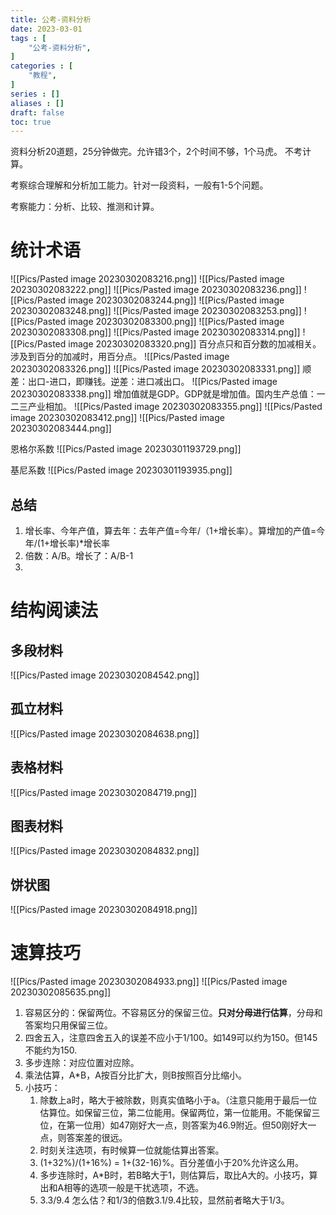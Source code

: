 ```yaml
---
title: 公考-资料分析
date: 2023-03-01
tags : [
	"公考-资料分析",
]
categories : [
	"教程",
]
series : []
aliases : []
draft: false
toc: true
---
```


资料分析20道题，25分钟做完。允许错3个，2个时间不够，1个马虎。
不考计算。

考察综合理解和分析加工能力。针对一段资料，一般有1-5个问题。

考察能力：分析、比较、推测和计算。

# 统计术语
![[Pics/Pasted image 20230302083216.png]]
![[Pics/Pasted image 20230302083222.png]]
![[Pics/Pasted image 20230302083236.png]]
![[Pics/Pasted image 20230302083244.png]]
![[Pics/Pasted image 20230302083248.png]]
![[Pics/Pasted image 20230302083253.png]]
![[Pics/Pasted image 20230302083300.png]]
![[Pics/Pasted image 20230302083308.png]]
![[Pics/Pasted image 20230302083314.png]]
![[Pics/Pasted image 20230302083320.png]]
百分点只和百分数的加减相关。涉及到百分的加减时，用百分点。
![[Pics/Pasted image 20230302083326.png]]
![[Pics/Pasted image 20230302083331.png]]
顺差：出口-进口，即赚钱。逆差：进口减出口。
![[Pics/Pasted image 20230302083338.png]]
增加值就是GDP。GDP就是增加值。国内生产总值：一二三产业相加。
![[Pics/Pasted image 20230302083355.png]]
![[Pics/Pasted image 20230302083412.png]]
![[Pics/Pasted image 20230302083444.png]]


恩格尔系数
![[Pics/Pasted image 20230301193729.png]]

基尼系数
![[Pics/Pasted image 20230301193935.png]]

## 总结
1. 增长率、今年产值，算去年：去年产值=今年/（1+增长率）。算增加的产值=今年/(1+增长率)\*增长率
2. 倍数：A/B。增长了：A/B-1
3. 


# 结构阅读法

## 多段材料
![[Pics/Pasted image 20230302084542.png]]

## 孤立材料
![[Pics/Pasted image 20230302084638.png]]

## 表格材料
![[Pics/Pasted image 20230302084719.png]]

## 图表材料
![[Pics/Pasted image 20230302084832.png]]
## 饼状图

![[Pics/Pasted image 20230302084918.png]]


# 速算技巧

![[Pics/Pasted image 20230302084933.png]]
![[Pics/Pasted image 20230302085635.png]]
1. 容易区分的：保留两位。不容易区分的保留三位。**只对分母进行估算**，分母和答案均只用保留三位。
2. 四舍五入，注意四舍五入的误差不应小于1/100。如149可以约为150。但145不能约为150.
3. 多步连除：对应位置对应除。
4. 乘法估算，A\*B，A按百分比扩大，则B按照百分比缩小。
5. 小技巧：
	1. 除数上a时，略大于被除数，则真实值略小于a。（注意只能用于最后一位估算位。如保留三位，第二位能用。保留两位，第一位能用。不能保留三位，在第一位用）如47刚好大一点，则答案为46.9附近。但50刚好大一点，则答案差的很远。
	2. 时刻关注选项，有时候算一位就能估算出答案。
	3. (1+32%)/(1+16%) = 1+(32-16)%。百分差值小于20%允许这么用。
	4. 多步连除时，A\*B时，若B略大于1，则估算后，取比A大的。小技巧，算出和A相等的选项一般是干扰选项，不选。
	5. 3.3/9.4 怎么估？和1/3的倍数3.1/9.4比较，显然前者略大于1/3。
